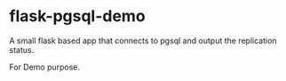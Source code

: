 flask-pgsql-demo
============

A small flask based app that connects to pgsql and output the replication status.

For Demo purpose.
